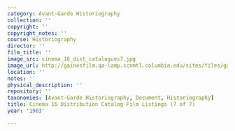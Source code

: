 ```yaml
---
category: Avant-Garde Historiography
collection: ''
copyright: ''
copyright_notes: ''
course: Historiography
director: ''
film_title: ''
image_src: cinema_16_dist_catalogues7.jpg
image_url: http://gainesfilm.qa-lamp.ccnmtl.columbia.edu/sites/files/gainesfilm/images/cinema_16_dist_catalogues7.jpg
location: ''
notes: ''
physical_description: ''
repository: ''
taxonomies: [Avant-Garde Historiography, Document, Historiography]
title: Cinema 16 Distribution Catalog Film Listings (7 of 7)
year: '1963'

---
```

